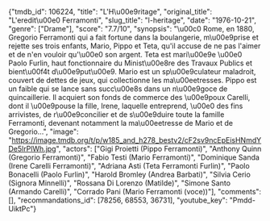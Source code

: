 {"tmdb_id": 106224, "title": "L'H\u00e9ritage", "original_title": "L'eredit\u00e0 Ferramonti", "slug_title": "l-heritage", "date": "1976-10-21", "genre": ["Drame"], "score": "7.7/10", "synopsis": "\u00c0 Rome, en 1880, Gregorio Ferramonti qui a fait fortune dans la boulangerie, m\u00e9prise et rejette ses trois enfants, Mario, Pippo et Teta, qu'il accuse de ne pas l'aimer et de n'en vouloir qu'\u00e0 son argent. Teta est mari\u00e9e \u00e0 Paolo Furlin, haut fonctionnaire du Minist\u00e8re des Travaux Publics et bient\u00f4t d\u00e9put\u00e9. Mario est un sp\u00e9culateur maladroit, couvert de dettes de jeux, qui collectionne les ma\u00eetresses. Pippo est un faible qui se lance sans succ\u00e8s dans un n\u00e9goce de quincaillerie. Il acquiert son fonds de commerce des \u00e9poux Carelli, dont il \u00e9pouse la fille, Irene, laquelle entreprend, \u00e0 des fins arrivistes, de r\u00e9concilier et de s\u00e9duire toute la famille Ferramonti, devenant notamment la ma\u00eetresse de Mario et de Gregorio...", "image": "https://image.tmdb.org/t/p/w185_and_h278_bestv2/cF2sv9ncEpEisHNmdYDe5lrPlWh.jpg", "actors": ["Gigi Proietti (Pippo Ferramonti)", "Anthony Quinn (Gregorio Ferramonti)", "Fabio Testi (Mario Ferramonti)", "Dominique Sanda (Irene Carelli Ferramonti)", "Adriana Asti (Teta Ferramonti Furlin)", "Paolo Bonacelli (Paolo Furlin)", "Harold Bromley (Andrea Barbati)", "Silvia Cerio (Signora Minnelli)", "Rossana Di Lorenzo (Matilde)", "Simone Santo (Armando Carelli)", "Corrado Pani (Mario Ferramonti (voce))"], "comments": [], "recommandations_id": [78256, 68553, 36731], "youtube_key": "Pmdd-UiktPc"}